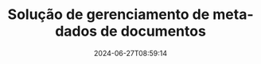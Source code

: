 ---
############################# Static ############################
layout: "family"
date:  2024-06-27T08:59:14
draft: false

product: "Metadata"
product_tag: "metadata"

lang: pt

############################# Head ############################
head_title: "APIs .NET, Java, Node.js, Python e aplicativos on-line de manipulação de metadados da GroupDocs"
head_description: "APIs de metadados de documentos nativas para C# .NET e Java. Leia, escreva, edite e compare metainformações de todos os formatos populares. Analise e exporte metadados."

############################# Header ############################
title: "Solução de gerenciamento de metadados de documentos"
description:  |
  APIs e aplicativos para ler, editar, substituir e remover metadados de documentos, imagens e outros formatos de arquivo em plataformas populares.

  Adicione informações ocultas de metadados aos seus arquivos e documentos comerciais.

  Modifique ou remova metadados já apresentados em seus documentos.

  Colete e analise informações sobre metadados de documentos e arquivos.

############################# Supported Platforms ###############################
supported_platforms:
  enable: true
  head_title: "Escolha sua plataforma"
  title: "Independência de plataforma"
  description: "GroupDocs.Metadata é compatível com uma ampla variedade de sistemas operacionais e estruturas:"
  details_link_title: "Saber mais"

  items:
    # items loop
    - title: ".NET"
      description: GroupDocs.Metadata .NET 
      color: "blue"
      tag: "net"
      link: "/metadata/net/"
      features_link: "https://docs.groupdocs.com/metadata/net/system-requirements/"
      features:
          # features loop
          - rows: "3"
            content: |
                    .NET Core 3.0 or higher <br> .NET 5.0 or higher <br> .NET Standard 2.1
      
          # features loop
          - rows: "1"
            content: |
                    Windows <br> Linux <br> Mac OS
      
          # features loop
          - rows: "4"
            content: |
                    Microsoft Visual Studio <br> JetBrains Rider <br> Microsoft Visual Code
      
          # features loop
          - rows: "1"
            content: |
                    70+ file formats
      

    # items loop
    - title: "Java"
      description: GroupDocs.Metadata Java
      color: "red"
      tag: "java"
      link: "/metadata/java/"
      features_link: "https://docs.groupdocs.com/metadata/java/system-requirements/"
      features:
          # features loop
          - rows: "3"
            content: |
                    J2SE 7.0 or higher <br> Kotlin
      
          # features loop
          - rows: "1"
            content: |
                    Windows <br> Linux <br> Mac OS
      
          # features loop
          - rows: "4"
            content: |
                    IntelliJ IDEA <br> Eclipse <br> NetBeans
      
          # features loop
          - rows: "1"
            content: |
                    70+ file formats

    # items loop
    - title: "Node.js"
      description: GroupDocs.Metadata Node.js
      color: "green"
      tag: "nodejs-java"
      link: "/metadata/nodejs-java/"
      features_link: "https://docs.groupdocs.com/metadata/nodejs-java/system-requirements/"
      features:
          # features loop
          - rows: "3"
            content: |
                    Node.js 16+ and J2SE 8.0 (1.8)+
      
          # features loop
          - rows: "1"
            content: |
                    Windows <br> Linux <br> Mac OS
      
          # features loop
          - rows: "4"
            content: |
                    Atom <br> Visual Studio Code <br> Qualquer outro editor de texto
      
          # features loop
          - rows: "1"
            content: |
                    70+ file formats

    # items loop
    - title: "Python"
      description: GroupDocs.Metadata Python
      color: "yellow"
      tag: "python-net"
      link: "/metadata/python-net/"
      features_link: "https://docs.groupdocs.com/metadata/python-net/system-requirements/"
      features:
          # features loop
          - rows: "3"
            content: |
                    Python 3.9+ and .Net 6+
      
          # features loop
          - rows: "1"
            content: |
                    Windows <br> Linux <br> Mac OS
      
          # features loop
          - rows: "4"
            content: |
                    IDLE <br> PyCharm <br> Visual Studio Code
      
          # features loop
          - rows: "1"
            content: |
                    70+ file formats

############################# Features ###############################
features:
  enable: true
  title: "Revisão de recursos do GroupDocs.Metadata"
  description: "Nossa solução foi projetada para manipular metadados em vários formatos de arquivo populares, incluindo imagens e documentos de escritório."

  items:
    # items loop
    - icon: "protect"
      title: "Proteja as informações comerciais"
      content: "Adicione metadados ocultos aos seus arquivos e documentos confidenciais."

    # items loop
    - icon: "control"
      title: "Controlar metadados de documentos"
      content: "Colete informações detalhadas sobre metadados contidos em documentos."

    # items loop
    - icon: "manipulate"
      title: "Manipular informações de metadados"
      content: "Modifique o conteúdo ou exclua metadados em vários formatos de arquivo suportados."

    # items loop
    - icon: "additional"
      title: "Vários recursos adicionais"
      content: "Obtenha visualização de documentos, extraia pacotes de metadados, etc."

############################# Code Samples ###############################
code_samples:
  enable: true
  title: "Proteja documentos usando metadados"
  description: "GroupDocs.Metadata exemplos de códigos de operações típicos."

  items:
    # items loop
    - title: "Remova metadados desnecessários de imagens e documentos"
      content: "GroupDocs.Metadata ajuda você a remover facilmente informações ocultas de seus arquivos e documentos. Você pode excluir rapidamente detalhes como quando e onde uma imagem foi tirada ou remover informações do autor e do editor de documentos do Office."
      samples:
          # samples loop
          - language: "C#"
            color: "blue"
            content: |
                    <code class="language-csharp" data-lang="csharp">
                        // Passe o caminho para um documento para o construtor Metadata

                        using (Metadata metadata = new Metadata("source.docx"))
                        {
                            // Remover propriedades do documento conectadas ao criador e editor
                            var affected = metadata.RemoveProperties(
                                p => p.Tags.Contains(Tags.Person.Creator) ||
                                    p.Tags.Contains(Tags.Person.Editor));

                            // Resultado do processo de remoção de metadados
                            Console.WriteLine("Properties removed: {0}", affected);

                            // Salvar documento limpo
                            metadata.Save("result.docx");
                        }                    
                    </code>

          # samples loop
          - language: "Java"
            color: "red"
            content: |
                    <code class="language-java" data-lang="java">
                        // Passe o caminho para um documento para o construtor Metadata

                        try (Metadata metadata = new Metadata("source.docx"){

                            // Remover propriedades do documento conectadas ao criador e editor
                            int affected = metadata.removeProperties(
                                new ContainsTagSpecification(Tags.getPerson().getCreator()).or(
                                new ContainsTagSpecification(Tags.getPerson().getEditor())));

                            // Resultado do processo de remoção de metadados
                            System.out.println(String.format("Properties removed: %s", affected));

                            // Salvar documento limpo
                            metadata.save("result.docx");
                        }

                    </code>

          # samples loop
          - language: "TypeScript"
            color: "green"
            content: |
                    <code class="language-java" data-lang="javascript">
                        // Passe o caminho para um documento para o construtor Metadata

                        const metadata = new groupdocs.metadata.Metadata("source.docx");
    
                        // Remover propriedades do documento conectadas ao criador e editor
                        var affected = metadata.removeProperties(
                            new groupdocs.metadata.ContainsTagSpecification(groupdocs.metadata.Tags.getPerson().getCreator()).or(
                            new groupdocs.metadata.ContainsTagSpecification(groupdocs.metadata.Tags.getPerson().getEditor()))
                            );

                        // Resultado do processo de remoção de metadados
                        console.log('Properties removed: ${affected}');

                        // Salvar documento limpo
                        metadata.save("result.docx");                        

                    </code>

          # samples loop
          - language: "Python"
            color: "yellow"
            content: |
                    <code class="python-net" data-lang="python">
                        import groupdocs.metadata as gm
                        
                        def run():

                            # Passe o caminho para um documento para o construtor Metadata
                            with gm.Metadata("input.docx") as metadata:

                                # Remover propriedades do documento conectadas ao criador e editor
                                specification = gm.search.ContainsTagSpecification(gm.tagging.Tags.person.creator).
                                    either(gm.search.ContainsTagSpecification(gm.tagging.Tags.person.editor)).
                                    either(gm.search.OfTypeSpecification(gm.common.MetadataPropertyType.STRING).
                                    both(gm.search.WithValueSpecification("John")))
                                affected = metadata.remove_properties(specification)

                                # Resultado do processo de remoção de metadados
                                print(f"Properties removed: {affected}")

                                # Salvar documento limpo
                                metadata.save("output.docx")

                    </code>

############################# Supported Formats ###############################
formats:
  enable: true
  title: "Mais de 70 formatos são suportados"
  description: "GroupDocs.Metadata ajuda a controlar metadados em documentos e formatos de arquivo populares."

############################# Metrics ###############################
metrics:
  enable: true
  title: "GroupDocs.Metadata conquistas"
  description: "Descubra as principais métricas das realizações da nossa biblioteca"

  items:
    # items loop
    - number: "70+"
      title: "Formatos suportados"
      content: "GroupDocs.Metadata oferece suporte à manipulação de metadados para mais de 70 formatos de arquivo populares."

    # items loop
    - number: "700k"
      title: "Downloads do NuGet"
      content: "O pacote GroupDocs.Metadata para .NET NuGet foi baixado mais de 700.000 vezes."

    # items loop
    - number: "15k"
      title: "Downloads do Maven"
      content: "GroupDocs.Metadata tem 15.000 downloads no Maven. Gerenciamento poderoso de metadados Java."

    # items loop
    - number: "140+"
      title: "Clientes satisfeitos"
      content: "Tanto empresas famosas quanto desenvolvedores individuais preferem os produtos da GroupDocs para construir soluções inovadoras."


############################# Customers ###############################
customers:
  enable: true
  title: "Nossos clientes satisfeitos"
  description: "Produtos da GroupDocs confiáveis ​​por muitos clientes em todo o mundo e usados ​​em muitas soluções de negócios competitivas em todo o mundo."

  items:
    # items loop
    - title: "BenQ Corporation"
      logo: "benq"
      
    # items loop
    - title: "Nasdaq Stock Market"
      logo: "nasdaq"
      
    # items loop
    - title: "AT&T Inc."
      logo: "att"
      
    # items loop
    - title: "Customer logo AstraZeneca"
      logo: "astrazeneca"
      
    # items loop
    - title: "Central Bank of Argentina"
      logo: "argentinacentralbank"
      
    # items loop
    - title: "Roche Holding AG"
      logo: "roche"
      
    # items loop
    - title: "Capita"
      logo: "capita"
      
    # items loop
    - title: "Axa S.A."
      logo: "axa"
      
    # items loop
    - title: "Instructure Inc."
      logo: "instructure"
      
    # items loop
    - title: "Wipro"
      logo: "wipro"


############################# Actions ###############################
actions:
  enable: true
  title: "Pronto para começar?"
  description: "Experimente os recursos do GroupDocs.Metadata gratuitamente em seus aplicativos"

  items:
    # items loop
    - title: ".NET"
      color: "blue"
      link: "/metadata/net/"

    # items loop
    - title: "Java"
      color: "red"
      link: "/metadata/java/"

    # items loop
    - title: "Node.js"
      color: "green"
      link: "/metadata/nodejs-java/"   

    # items loop
    - title: "Python"
      color: "yellow"
      link: "/metadata/python-net/"      

############################# FAQ ###############################
faq:
  enable: true
  title: "Perguntas frequentes"
  description: "Tem dúvidas sobre nosso produto? Nós temos respostas!"

  items:
    # items loop
    - question: "O GroupDocs.Metadata requer software de terceiros para processamento de metadados de documentos?"
      answer: "GroupDocs.Metadata opera de forma independente; nenhuma biblioteca externa como Microsoft Office ou Adobe Acrobat é necessária."

    # items loop
    - question: "Posso experimentar os recursos do GroupDocs.Metadata antes de comprar?"
      answer: "Absolutamente! GroupDocs.Metadata oferece um teste gratuito. Instale-o e explore seus recursos. No entanto, observe que as versões de teste adicionam 'crachás de teste' aos seus documentos e processam apenas as três primeiras páginas. Para uma experiência completa, obtenha uma licença temporária gratuita de 30 dias para todas as funcionalidades. Confira os detalhes [aqui](https://purchase.groupdocs.com/temporary-license/)."

    # items loop
    - question: "Que tipos de licenças estão disponíveis?"
      answer: "Procurando uma licença do GroupDocs.Metadata? Nós oferecemos várias opções para você. Escolha entre licenças adaptadas às suas necessidades, com base em fatores como o número de desenvolvedores em sua equipe, locais de implantação (por exemplo, escritório único ou locais de trabalho remotos) e se a distribuição para o cliente final exige o compartilhamento do SDK/API com os clientes. Como alternativa, opte por uma licença de uso mensal, onde você paga com base no uso com planos medidos. Explore mais e encontre o ajuste perfeito [aqui](https://purchase.groupdocs.com/pricing/metadata/net/)."

############################# Cloud Links ###############################
cloud_links:
  enable: true
  title: "GroupDocs.Metadata APIs de baixo código incluem"
  description: "Gerencie metadados confidenciais em arquivos comerciais em seu aplicativo usando nossa API REST baseada em nuvem."
  
  items:
    # items loop
    - title: "GroupDocs.Metadata Cloud for cURL"
      content: "Trabalhe com APIs de manipulação de metadados RESTful cURL para gerenciar informações de metadados de PDF, Word, Excel, apresentações, imagens e arquivos multimídia em seus aplicativos."
      icon: "groupdocs_metadata-for-curl"
      link: "https://products.groupdocs.cloud/metadata/curl"

    # items loop
    - title: "GroupDocs.Metadata Cloud for .NET"
      content: "Use a API REST de metadados com SDK do .NET para adicionar, editar, extrair, pesquisar e excluir metadados de formatos de documentos em aplicativos .NET."
      icon: "groupdocs_metadata-for-net"
      link: "https://products.groupdocs.cloud/metadata/net"

    # items loop
    - title: "GroupDocs.Metadata Cloud for Java"
      content: "Aprimore seus aplicativos Java com recursos avançados de gerenciamento de metadados usando o Metadata SDK for Java."
      icon: "groupdocs_metadata-for-java"
      link: "https://products.groupdocs.cloud/metadata/java"

############################# App links ###############################
app_links:
  enable: true
  title: "GroupDocs.Metadata Nenhum aplicativo de código incluído"
  description: "Acesse o aplicativo web GroupDocs para gerenciar metadados de documentos. Processe mais de 70 formatos de arquivo populares em seu navegador favorito GRATUITAMENTE."

  items:
    # items loop
    - title: "GroupDocs.Metadata Total"
      content: "Aplicativo gratuito para visualizar e editar metadados de Word, Excel, PDF, PowerPoint e mais de 70 tipos de documentos."
      icon: "groupdocs_metadata-app"
      link: "https://products.groupdocs.app/metadata/total"

    # items loop
    - title: "GroupDocs.Metadata DOCX"
      content: "Visualizador e editor de metadados online gratuito para documentos MS Word."
      icon: "groupdocs_words-app"
      link: "https://products.groupdocs.app/metadata/docx"

    # items loop
    - title: "GroupDocs.Metadata PDF"
      content: "Visualize ou edite informações de metadados de documentos PDF online."
      icon: "groupdocs_pdf-app"
      link: "https://products.groupdocs.app/metadata/pdf"


      


---
